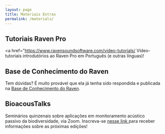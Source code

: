 ```yaml
---
layout: page
title: Materiais Extras
permalink: /materials/
---
```


## Tutoriais Raven Pro

<a href="https://www.ravensoundsoftware.com/video-tutorials/ Vídeo-tutoriais introdutórios ao Raven Pro em Português (e outras línguas)</a>!

## Base de Conhecimento do Raven

Tem dúvidas? É muito provável que ela já tenha sido respondida e publicada na <a href="https://www.ravensoundsoftware.com/knowledge-base/"> Base de Conhecimento do Raven</a>.

## BioacousTalks

Seminários quinzenais sobre aplicações em monitoramento acústico passivo da biodiversidade, via Zoom. Inscreva-se <a href="https://docs.google.com/forms/d/1Nk9YFQhrxi047_pAgkyP-uSoePPWQIDecfnyeWIFn0U/viewform?edit_requested=true"> nesse link </a> para receber informações sobre as próximas edições!
